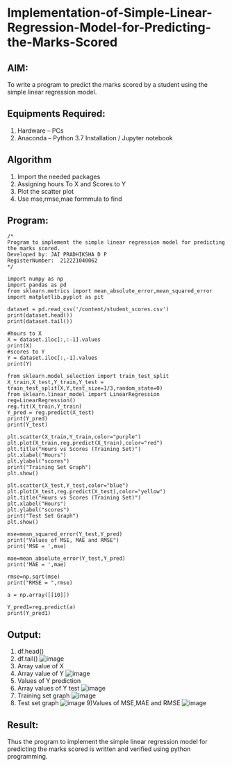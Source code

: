 # Implementation-of-Simple-Linear-Regression-Model-for-Predicting-the-Marks-Scored

## AIM:
To write a program to predict the marks scored by a student using the simple linear regression model.

## Equipments Required:
1. Hardware – PCs
2. Anaconda – Python 3.7 Installation / Jupyter notebook

## Algorithm
1. Import the needed packages
2. Assigning hours To X and Scores to Y
3. Plot the scatter plot
4. Use mse,rmse,mae formmula to find 

## Program:
```
/*
Program to implement the simple linear regression model for predicting the marks scored.
Developed by: JAI PRADHIKSHA D P
RegisterNumber:  212221040062
*/
```
```
import numpy as np
import pandas as pd
from sklearn.metrics import mean_absolute_error,mean_squared_error
import matplotlib.pyplot as pit

dataset = pd.read_csv('/content/student_scores.csv')
print(dataset.head())
print(dataset.tail())

#hours to X
X = dataset.iloc[:,:-1].values
print(X)
#scores to Y
Y = dataset.iloc[:,-1].values
print(Y)

from sklearn.model_selection import train_test_split
X_train,X_test,Y_train,Y_test = train_test_split(X,Y,test_size=1/3,random_state=0)
from sklearn.linear_model import LinearRegression
reg=LinearRegression()
reg.fit(X_train,Y_train)
Y_pred = reg.predict(X_test)
print(Y_pred)
print(Y_test)

plt.scatter(X_train,Y_train,color="purple")
plt.plot(X_train,reg.predict(X_train),color="red")
plt.title("Hours vs Scores (Training Set)")
plt.xlabel("Hours")
plt.ylabel("scores")
print("Training Set Graph")
plt.show()

plt.scatter(X_test,Y_test,color="blue")
plt.plot(X_test,reg.predict(X_test),color="yellow")
plt.title("Hours vs Scores (Training Set)")
plt.xlabel("Hours")
plt.ylabel("scores")
print("Test Set Graph")
plt.show()

mse=mean_squared_error(Y_test,Y_pred)
print("Values of MSE, MAE and RMSE")
print('MSE = ',mse)

mae=mean_absolute_error(Y_test,Y_pred)
print('MAE = ',mae)

rmse=np.sqrt(mse)
print("RMSE = ",rmse)

a = np.array([[10]])

Y_pred1=reg.predict(a)
print(Y_pred1)

```

## Output:
1) df.head()
2) df.tail()
![image](https://github.com/Jai-Pradhiksha/Implementation-of-Simple-Linear-Regression-Model-for-Predicting-the-Marks-Scored/assets/100289733/d9e9d044-1040-447b-8343-328d81327a5e)
3) Array value of X
4) Array value of Y
![image](https://github.com/Jai-Pradhiksha/Implementation-of-Simple-Linear-Regression-Model-for-Predicting-the-Marks-Scored/assets/100289733/8e210a0e-7ac1-4ec4-b168-ef4f4d0a1f32)
5) Values of Y prediction
6) Array values of Y test
![image](https://github.com/Jai-Pradhiksha/Implementation-of-Simple-Linear-Regression-Model-for-Predicting-the-Marks-Scored/assets/100289733/214f41d5-5d67-475c-a02b-ae28bd820811)
7) Training set graph
![image](https://github.com/Jai-Pradhiksha/Implementation-of-Simple-Linear-Regression-Model-for-Predicting-the-Marks-Scored/assets/100289733/c8d9ca6a-2f81-4548-acd9-d882e67334f0)
8) Test set graph
![image](https://github.com/Jai-Pradhiksha/Implementation-of-Simple-Linear-Regression-Model-for-Predicting-the-Marks-Scored/assets/100289733/a47bd15f-b077-495c-b381-4de508f1b217)
9)Values of MSE,MAE and RMSE
![image](https://github.com/Jai-Pradhiksha/Implementation-of-Simple-Linear-Regression-Model-for-Predicting-the-Marks-Scored/assets/100289733/cfec3969-ba1d-481f-9400-3ee26268003a)



## Result:
Thus the program to implement the simple linear regression model for predicting the marks scored is written and verified using python programming.
